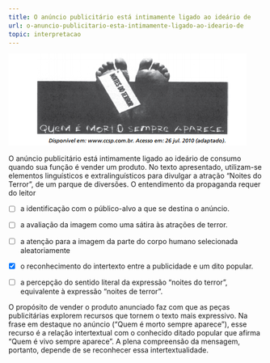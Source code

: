 ```yaml
---
title: O anúncio publicitário está intimamente ligado ao ideário de
url: o-anuncio-publicitario-esta-intimamente-ligado-ao-ideario-de
topic: interpretacao
---
```



![](b13579ed-da85-64e5-181a-257327e03fbe.png)

O anúncio publicitário está intimamente ligado ao ideário de consumo quando sua função é vender um produto. No texto apresentado, utilizam-se elementos linguísticos e extralinguísticos para divulgar a atração “Noites do Terror”, de um parque de diversões. O entendimento da propaganda requer do leitor



- [ ] a identificação com o público-alvo a que se destina o anúncio.
- [ ] a avaliação da imagem como uma sátira às atrações de terror.
- [ ] a atenção para a imagem da parte do corpo humano selecionada aleatoriamente
- [x] o reconhecimento do intertexto entre a publicidade e um dito popular.
- [ ] a percepção do sentido literal da expressão “noites do terror”, equivalente à expressão “noites de terror”.


O propósito de vender o produto anunciado faz com que as peças publicitárias explorem recursos que tornem o texto mais expressivo. Na frase em destaque no anúncio (“Quem é morto sempre aparece”), esse recurso é a relação intertextual com o conhecido ditado popular que afirma “Quem é vivo sempre aparece”. A plena compreensão da mensagem, portanto, depende de se reconhecer essa intertextualidade.
